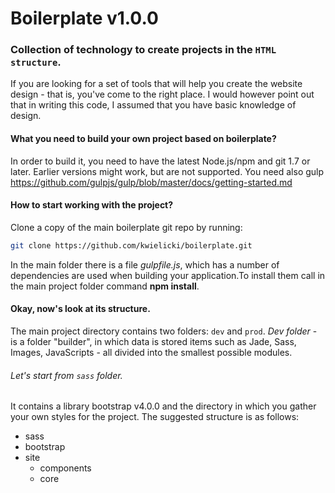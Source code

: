 # Boilerplate v1.0.0 

### Collection of technology to create projects in the `HTML structure`.
If you are looking for a set of tools that will help you create the website design - that is, you've come to the right place. I would however point out that in writing this code, I assumed that you have basic knowledge of design.

#### What you need to build your own project based on boilerplate?
In order to build it, you need to have the latest Node.js/npm and git 1.7 or later. Earlier versions might work, but are not supported. You need also gulp https://github.com/gulpjs/gulp/blob/master/docs/getting-started.md

#### How to start working with the project?
Clone a copy of the main boilerplate git repo by running:
```bash
git clone https://github.com/kwielicki/boilerplate.git
```
In the main folder there is a file _gulpfile.js_, which has a number of dependencies are used when building your application.To install them call in the main project folder command **npm install**.

#### Okay, now's look at its structure.
The main project directory contains two folders: `dev` and `prod`. _Dev folder_ - is a folder "builder", in which data is stored items such as Jade, Sass, Images, JavaScripts - all divided into the smallest possible modules.

###### Let's start from `sass` folder.
It contains a library bootstrap v4.0.0 and the directory in which you gather your own styles for the project. The suggested structure is as follows:
- sass
 - bootstrap
 - site
   - components
   - core
